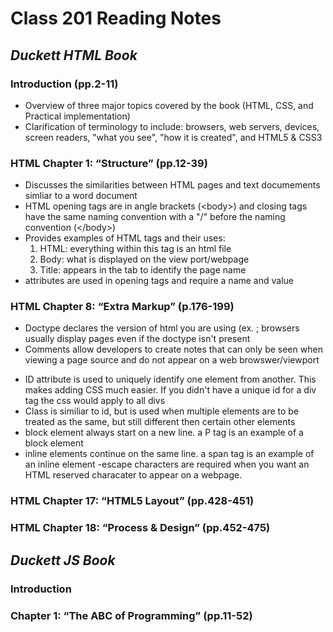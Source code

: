 
# Class 201 Reading Notes


## ***Duckett HTML Book***

### Introduction (pp.2-11)
- Overview of three major topics covered by the book (HTML, CSS, and Practical implementation)
- Clarification of terminology to include: browsers, web servers, devices, screen readers, "what you see", "how it is created", and HTML5 & CSS3

### HTML Chapter 1: “Structure” (pp.12-39)
- Discusses the similarities between HTML pages and text documements simliar to a word document
- HTML opening tags are in angle brackets (&lt;body&gt;) and closing tags have the same naming convention with a "/" before the naming convention (&lt;/body&gt;)
- Provides examples of HTML tags and their uses:
  1. HTML: everything within this tag is an html file
  2. Body: what is displayed on the view port/webpage
  3. Title: appears in the tab to identify the page name
- attributes are used in opening tags and require a name and value

### HTML Chapter 8: “Extra Markup” (p.176-199)
- Doctype declares the version of html you are using (ex. <!DOCTYPE html>; browsers usually display pages even if the doctype isn't present
- Comments allow developers to create notes that can only be seen when viewing a page source and do not appear on a web browswer/viewport
<!-- You can't see this on the webpage, because it is within the comment syntax -->
- ID attribute is used to uniquely identify one element from another. This makes adding CSS much easier. If you didn't have a unique id for a div tag the css would apply to all divs
- Class is similiar to id, but is used when multiple elements are to be treated as the same, but still different then certain other elements
- block element always start on a new line. a P tag is an example of a block element
- inline elements continue on the same line. a span tag is an example of an inline element
-escape characters are required when you want an HTML reserved characater to appear on a webpage.
### HTML Chapter 17: “HTML5 Layout” (pp.428-451)

### HTML Chapter 18: “Process & Design” (pp.452-475)

## *Duckett JS Book*

### Introduction

### Chapter 1: “The ABC of Programming” (pp.11-52)
